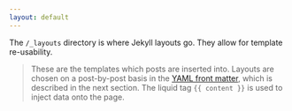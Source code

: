 ```yaml
---
layout: default
---
```


<p>
  The <code>/_layouts</code> directory is where Jekyll layouts go.  They allow for template re-usability.
</p>
<blockquote>
  These are the templates which posts are inserted into. Layouts are chosen on a post-by-post basis in the
  <a href="http://github.com/mojombo/jekyll/wiki/YAML-Front-Matter">YAML front matter</a>, which is described
  in the next section. The liquid tag <code>{{ content }}</code> is used to inject data onto the page.
  <small><cite><a href="https://github.com/mojombo/jekyll/wiki/Usage>Jekyll Wiki: Usage</a></cite></small>
</blockquote>
<p>
  Layouts can be nested.
</p>
